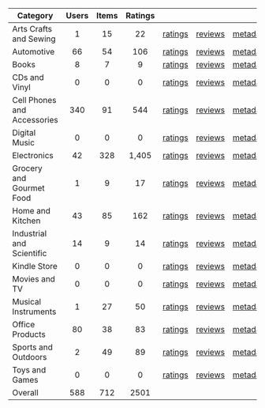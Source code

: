 | Category | Users | Items | Ratings |  |  |  | 
 |----------|:-----:|:-----:|:-----:|:-----:|:-----:|:-----:|
Arts Crafts and Sewing | 1 | 15 | 22 | [ratings](https://ciir.cs.umass.edu/downloads/XMarket/FULL/sa/Arts_Crafts_and_Sewing/ratings_sa_Arts_Crafts_and_Sewing.txt.gz) | [reviews](https://ciir.cs.umass.edu/downloads/XMarket/FULL/sa/Arts_Crafts_and_Sewing/reviews_sa_Arts_Crafts_and_Sewing.json.gz) | [metadata](https://ciir.cs.umass.edu/downloads/XMarket/FULL/sa/Arts_Crafts_and_Sewing/metadata_sa_Arts_Crafts_and_Sewing.json.gz) |  
Automotive | 66 | 54 | 106 | [ratings](https://ciir.cs.umass.edu/downloads/XMarket/FULL/sa/Automotive/ratings_sa_Automotive.txt.gz) | [reviews](https://ciir.cs.umass.edu/downloads/XMarket/FULL/sa/Automotive/reviews_sa_Automotive.json.gz) | [metadata](https://ciir.cs.umass.edu/downloads/XMarket/FULL/sa/Automotive/metadata_sa_Automotive.json.gz) |  
Books | 8 | 7 | 9 | [ratings](https://ciir.cs.umass.edu/downloads/XMarket/FULL/sa/Books/ratings_sa_Books.txt.gz) | [reviews](https://ciir.cs.umass.edu/downloads/XMarket/FULL/sa/Books/reviews_sa_Books.json.gz) | [metadata](https://ciir.cs.umass.edu/downloads/XMarket/FULL/sa/Books/metadata_sa_Books.json.gz) |  
CDs and Vinyl | 0 | 0 | 0 | [ratings](https://ciir.cs.umass.edu/downloads/XMarket/FULL/sa/CDs_and_Vinyl/ratings_sa_CDs_and_Vinyl.txt.gz) | [reviews](https://ciir.cs.umass.edu/downloads/XMarket/FULL/sa/CDs_and_Vinyl/reviews_sa_CDs_and_Vinyl.json.gz) | [metadata](https://ciir.cs.umass.edu/downloads/XMarket/FULL/sa/CDs_and_Vinyl/metadata_sa_CDs_and_Vinyl.json.gz) |  
Cell Phones and Accessories | 340 | 91 | 544 | [ratings](https://ciir.cs.umass.edu/downloads/XMarket/FULL/sa/Cell_Phones_and_Accessories/ratings_sa_Cell_Phones_and_Accessories.txt.gz) | [reviews](https://ciir.cs.umass.edu/downloads/XMarket/FULL/sa/Cell_Phones_and_Accessories/reviews_sa_Cell_Phones_and_Accessories.json.gz) | [metadata](https://ciir.cs.umass.edu/downloads/XMarket/FULL/sa/Cell_Phones_and_Accessories/metadata_sa_Cell_Phones_and_Accessories.json.gz) |  
Digital Music | 0 | 0 | 0 | [ratings](https://ciir.cs.umass.edu/downloads/XMarket/FULL/sa/Digital_Music/ratings_sa_Digital_Music.txt.gz) | [reviews](https://ciir.cs.umass.edu/downloads/XMarket/FULL/sa/Digital_Music/reviews_sa_Digital_Music.json.gz) | [metadata](https://ciir.cs.umass.edu/downloads/XMarket/FULL/sa/Digital_Music/metadata_sa_Digital_Music.json.gz) |  
Electronics | 42 | 328 | 1,405 | [ratings](https://ciir.cs.umass.edu/downloads/XMarket/FULL/sa/Electronics/ratings_sa_Electronics.txt.gz) | [reviews](https://ciir.cs.umass.edu/downloads/XMarket/FULL/sa/Electronics/reviews_sa_Electronics.json.gz) | [metadata](https://ciir.cs.umass.edu/downloads/XMarket/FULL/sa/Electronics/metadata_sa_Electronics.json.gz) |  
Grocery and Gourmet Food | 1 | 9 | 17 | [ratings](https://ciir.cs.umass.edu/downloads/XMarket/FULL/sa/Grocery_and_Gourmet_Food/ratings_sa_Grocery_and_Gourmet_Food.txt.gz) | [reviews](https://ciir.cs.umass.edu/downloads/XMarket/FULL/sa/Grocery_and_Gourmet_Food/reviews_sa_Grocery_and_Gourmet_Food.json.gz) | [metadata](https://ciir.cs.umass.edu/downloads/XMarket/FULL/sa/Grocery_and_Gourmet_Food/metadata_sa_Grocery_and_Gourmet_Food.json.gz) |  
Home and Kitchen | 43 | 85 | 162 | [ratings](https://ciir.cs.umass.edu/downloads/XMarket/FULL/sa/Home_and_Kitchen/ratings_sa_Home_and_Kitchen.txt.gz) | [reviews](https://ciir.cs.umass.edu/downloads/XMarket/FULL/sa/Home_and_Kitchen/reviews_sa_Home_and_Kitchen.json.gz) | [metadata](https://ciir.cs.umass.edu/downloads/XMarket/FULL/sa/Home_and_Kitchen/metadata_sa_Home_and_Kitchen.json.gz) |  
Industrial and Scientific | 14 | 9 | 14 | [ratings](https://ciir.cs.umass.edu/downloads/XMarket/FULL/sa/Industrial_and_Scientific/ratings_sa_Industrial_and_Scientific.txt.gz) | [reviews](https://ciir.cs.umass.edu/downloads/XMarket/FULL/sa/Industrial_and_Scientific/reviews_sa_Industrial_and_Scientific.json.gz) | [metadata](https://ciir.cs.umass.edu/downloads/XMarket/FULL/sa/Industrial_and_Scientific/metadata_sa_Industrial_and_Scientific.json.gz) |  
Kindle Store | 0 | 0 | 0 | [ratings](https://ciir.cs.umass.edu/downloads/XMarket/FULL/sa/Kindle_Store/ratings_sa_Kindle_Store.txt.gz) | [reviews](https://ciir.cs.umass.edu/downloads/XMarket/FULL/sa/Kindle_Store/reviews_sa_Kindle_Store.json.gz) | [metadata](https://ciir.cs.umass.edu/downloads/XMarket/FULL/sa/Kindle_Store/metadata_sa_Kindle_Store.json.gz) |  
Movies and TV | 0 | 0 | 0 | [ratings](https://ciir.cs.umass.edu/downloads/XMarket/FULL/sa/Movies_and_TV/ratings_sa_Movies_and_TV.txt.gz) | [reviews](https://ciir.cs.umass.edu/downloads/XMarket/FULL/sa/Movies_and_TV/reviews_sa_Movies_and_TV.json.gz) | [metadata](https://ciir.cs.umass.edu/downloads/XMarket/FULL/sa/Movies_and_TV/metadata_sa_Movies_and_TV.json.gz) |  
Musical Instruments | 1 | 27 | 50 | [ratings](https://ciir.cs.umass.edu/downloads/XMarket/FULL/sa/Musical_Instruments/ratings_sa_Musical_Instruments.txt.gz) | [reviews](https://ciir.cs.umass.edu/downloads/XMarket/FULL/sa/Musical_Instruments/reviews_sa_Musical_Instruments.json.gz) | [metadata](https://ciir.cs.umass.edu/downloads/XMarket/FULL/sa/Musical_Instruments/metadata_sa_Musical_Instruments.json.gz) |  
Office Products | 80 | 38 | 83 | [ratings](https://ciir.cs.umass.edu/downloads/XMarket/FULL/sa/Office_Products/ratings_sa_Office_Products.txt.gz) | [reviews](https://ciir.cs.umass.edu/downloads/XMarket/FULL/sa/Office_Products/reviews_sa_Office_Products.json.gz) | [metadata](https://ciir.cs.umass.edu/downloads/XMarket/FULL/sa/Office_Products/metadata_sa_Office_Products.json.gz) |  
Sports and Outdoors | 2 | 49 | 89 | [ratings](https://ciir.cs.umass.edu/downloads/XMarket/FULL/sa/Sports_and_Outdoors/ratings_sa_Sports_and_Outdoors.txt.gz) | [reviews](https://ciir.cs.umass.edu/downloads/XMarket/FULL/sa/Sports_and_Outdoors/reviews_sa_Sports_and_Outdoors.json.gz) | [metadata](https://ciir.cs.umass.edu/downloads/XMarket/FULL/sa/Sports_and_Outdoors/metadata_sa_Sports_and_Outdoors.json.gz) |  
Toys and Games | 0 | 0 | 0 | [ratings](https://ciir.cs.umass.edu/downloads/XMarket/FULL/sa/Toys_and_Games/ratings_sa_Toys_and_Games.txt.gz) | [reviews](https://ciir.cs.umass.edu/downloads/XMarket/FULL/sa/Toys_and_Games/reviews_sa_Toys_and_Games.json.gz) | [metadata](https://ciir.cs.umass.edu/downloads/XMarket/FULL/sa/Toys_and_Games/metadata_sa_Toys_and_Games.json.gz) |  
Overall | 588 | 712 | 2501 |  |  |  |
